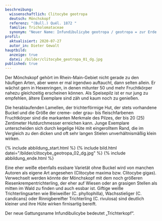 ```yaml
---
beschreibung:
  wissenschaftlich: Clitocybe geotropa
  deutsch: Mönchskopf
  referenz: "(Bull.) Quél. 1872 "
  familie: Tricholomataceae
  synonym: "Neuer Name: Infundibulicybe geotropa / geotropa = zur Erde gewandt"
profil:
  aktualisiert: 2020-07-27
  autor_in: Dieter Gewalt
hauptbild:
  anzeige: true
  datei: /bilder/clitocybe_geotropa_01_dg.jpg
published: true
---
```

Der Mönchskopf gehört im Rhein-Main-Gebiet nicht gerade zu den häufigen Arten, aber wenn er mal irgendwo auftaucht, dann selten allein. Er wächst gern in Hexenringen, in denen mitunter 50 und mehr Fruchtkörper nahezu gleichzeitig erscheinen können. Als Speisepilz ist er nur jung zu empfehlen, ältere Exemplare sind zäh und kaum noch zu genießen.

Die herablaufenden Lamellen, der trichterförmige Hut, der stets vorhandene Buckel und die Größe der creme- oder grau- bis fleischfarbenen Fruchtkörper sind die markanten Merkmale des Pilzes, der bis 20 (25) Zentimeter Hutdurchmesser erreichen kann. Junge Exemplare unterscheiden sich durch kegelige Hüte mit eingerolltem Rand, die im Vergleich zu den dicken und oft sehr langen Stielen unverhältnismäßig klein wirken.

{% include abbildung_start.html %}
{% include bild.html datei="/bilder/clitocybe_geotropa_02_dg.jpg" %}
{% include abbildung_ende.html %}


Eine eher weiße ebenfalls essbare Varietät ohne Buckel wird von manchen Autoren als eigene Art angesehen (Clitocybe maxima bzw. Clitocybe gigas). Verwechselt werden könnte der Mönchskopf mit dem noch größeren Riesenkrempentrichterling, der eher auf Wiesen oder an grasigen Stellen als mitten im Wald zu finden und auch essbar ist. Giftige weiße Trichterlingsarten wie Bleiweißer (C. phyllophilla), Wachsstieliger (C. candicans) oder Rinnigbereifter Trichterling (C. rivulosa) sind deutlich kleiner und ihre Hüte wirken firnisartig bereift.

Der neue Gattungsname Infundibulicybe bedeutet „Trichterkopf“.
